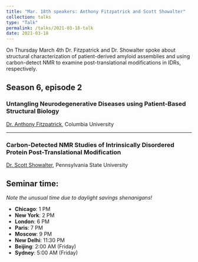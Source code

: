 ```yaml
---
title: "Mar. 18th speakers: Anthony Fitzpatrick and Scott Showalter"
collection: talks
type: "Talk"
permalink: /talks/2021-03-18-talk
date: 2021-03-18
---
```


On Thursday March 4th Dr. Fitzpatrick and Dr. Showalter spoke about structural characterization of patient-derived amyloid assemblies and using carbon-detect NMR to examine post-translational modifications in IDRs, respectively.

## Season 6, episode 2

### Untangling Neurodegenerative Diseases using Patient-Based Structural Biology
[Dr. Anthony Fitzpatrick](https://www.jensen-nmr.fr/?page_id=109), Columbia University

---

### Carbon-Detected NMR Studies of Intrinsically Disordered Protein Post-Translational Modification
[Dr. Scott Showalter](https://sites.psu.edu/showalterlab/), Pennsylvania State University

## Seminar time:
*Note the unusual time due to daylight savings shenanigans!*

* **Chicago**: 1 PM
* **New York**: 2 PM
* **London**: 6 PM
* **Paris**: 7 PM
* **Moscow**: 9 PM
* **New Delhi**: 11:30 PM
* **Beijing**: 2:00 AM (Friday)
* **Sydney**: 5:00 AM (Friday)





